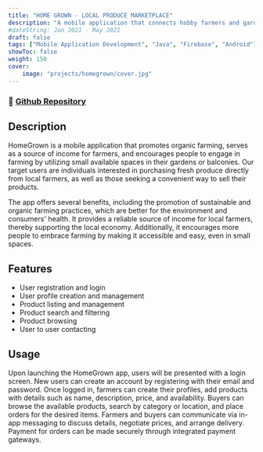 ```yaml
---
title: "HOME GROWN - LOCAL PRODUCE MARKETPLACE"
description: "A mobile application that connects hobby farmers and gardeners with consumers who are seeking fresh and locally sourced products. | Tech Stack: Java, Android SDK, Firebase."
#dateString: Jan 2021 - May 2021
draft: false
tags: ["Mobile Application Development", "Java", "Firebase", "Android"]
showToc: false
weight: 150
cover:
    image: "projects/homegrown/cover.jpg"
--- 
```

### 🔗 [Github Repository](https://github.com/NehalH/HomeGrown)

## Description

HomeGrown is a mobile application that promotes organic farming, serves as a source of income for farmers, and encourages people to engage in farming by utilizing small available spaces in their gardens or balconies. Our target users are individuals interested in purchasing fresh produce directly from local farmers, as well as those seeking a convenient way to sell their products.

The app offers several benefits, including the promotion of sustainable and organic farming practices, which are better for the environment and consumers' health. It provides a reliable source of income for local farmers, thereby supporting the local economy. Additionally, it encourages more people to embrace farming by making it accessible and easy, even in small spaces.

## Features

- User registration and login
- User profile creation and management
- Product listing and management
- Product search and filtering
- Product browsing
- User to user contacting

## Usage

Upon launching the HomeGrown app, users will be presented with a login screen. New users can create an account by registering with their email and password. Once logged in, farmers can create their profiles, add products with details such as name, description, price, and availability. Buyers can browse the available products, search by category or location, and place orders for the desired items. Farmers and buyers can communicate via in-app messaging to discuss details, negotiate prices, and arrange delivery. Payment for orders can be made securely through integrated payment gateways. 

